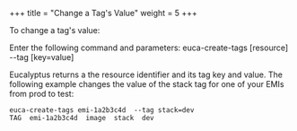 +++
title = "Change a Tag's Value"
weight = 5
+++

To change a tag's value: 

Enter the following command and parameters: 
    euca-create-tags [resource]  --tag [key=value]

Eucalyptus returns a the resource identifier and its tag key and value. The following example changes the value of the stack tag for one of your EMIs from prod to test: 


    euca-create-tags emi-1a2b3c4d  --tag stack=dev
    TAG  emi-1a2b3c4d  image  stack  dev

